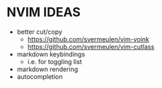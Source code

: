 # NVIM IDEAS

* better cut/copy
  * https://github.com/svermeulen/vim-yoink
  * https://github.com/svermeulen/vim-cutlass
* markdown keybindings
  * i.e. <C-L> for toggling list
* markdown rendering
* autocompletion

